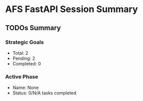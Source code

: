 
# AFS FastAPI Session Summary

## TODOs Summary

### Strategic Goals
- Total: 2
- Pending: 2
- Completed: 0

### Active Phase
- Name: None
- Status: 0/N/A tasks completed
